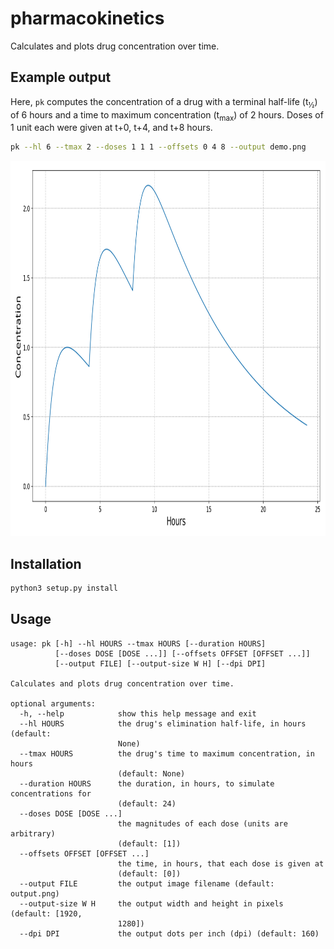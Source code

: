 pharmacokinetics
================

Calculates and plots drug concentration over time.

Example output
--------------

Here, `pk` computes the concentration of a drug with a terminal half-life (t<sub>½</sub>) of 6 hours and a time to maximum concentration (t<sub>max</sub>) of 2 hours. Doses of 1 unit each were given at t+0, t+4, and t+8 hours.

```bash
pk --hl 6 --tmax 2 --doses 1 1 1 --offsets 0 4 8 --output demo.png
```

<img src="demo.png" width="900" height="600">

Installation
------------

```bash
python3 setup.py install
```

Usage
-----

```
usage: pk [-h] --hl HOURS --tmax HOURS [--duration HOURS]
          [--doses DOSE [DOSE ...]] [--offsets OFFSET [OFFSET ...]]
          [--output FILE] [--output-size W H] [--dpi DPI]

Calculates and plots drug concentration over time.

optional arguments:
  -h, --help            show this help message and exit
  --hl HOURS            the drug's elimination half-life, in hours (default:
                        None)
  --tmax HOURS          the drug's time to maximum concentration, in hours
                        (default: None)
  --duration HOURS      the duration, in hours, to simulate concentrations for
                        (default: 24)
  --doses DOSE [DOSE ...]
                        the magnitudes of each dose (units are arbitrary)
                        (default: [1])
  --offsets OFFSET [OFFSET ...]
                        the time, in hours, that each dose is given at
                        (default: [0])
  --output FILE         the output image filename (default: output.png)
  --output-size W H     the output width and height in pixels (default: [1920,
                        1280])
  --dpi DPI             the output dots per inch (dpi) (default: 160)
```

